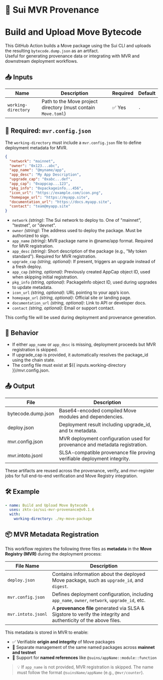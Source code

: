 # 🚀 Sui MVR Provenance

# Build and Upload Move Bytecode

This GitHub Action builds a Move package using the Sui CLI and uploads the resulting `bytecode.dump.json` as an artifact.  
Useful for generating provenance data or integrating with MVR and downstream deployment workflows.

## 📥 Inputs

| Name                | Description                                                   | Required | Default |
| ------------------- | ------------------------------------------------------------- | -------- | ------- |
| `working-directory` | Path to the Move project directory (must contain `Move.toml`) | ✅ Yes   | `.`     |

## 📄 Required: `mvr.config.json`

The `working-directory` must include a `mvr.config.json` file to define deployment metadata for MVR.

```json
{
  "network": "mainnet",
  "owner": "0x123...abc",
  "app_name": "@myname/app",
  "app_desc": "My App Description",
  "upgrade_cap": "0xabc...def",
  "app_cap": "0xappcap...123",
  "pkg_info": "0xpackageinfo...456",
  "icon_url": "https://example.com/icon.png",
  "homepage_url": "https://myapp.site",
  "documentation_url": "https://docs.myapp.site",
  "contact": "team@myapp.site"
}
```

- `network` _(string)_: The Sui network to deploy to. One of "mainnet", "testnet", or "devnet".
- `owner` _(string)_: The address used to deploy the package. Must be authorized to sign.
- `app_name` _(string)_: MVR package name in @name/app format. Required for MVR registration.
- `app_desc` _(string)_: Short description of the package (e.g., "My token standard"). Required for MVR registration.
- `upgrade_cap` _(string, optional)_: If present, triggers an upgrade instead of a fresh deploy.
- `app_cap` _(string, optional)_: Previously created AppCap object ID, used when skipping initial registration.
- `pkg_info` _(string, optional)_: PackageInfo object ID, used during upgrades to update metadata.
- `icon_url` _(string, optional)_: URL pointing to your app’s icon.
- `homepage_url` _(string, optional)_: Official site or landing page.
- `documentation_url` _(string, optional)_: Link to API or developer docs.
- `contact` _(string, optional)_: Email or support contact.

This config file will be used during deployment and provenance generation.

## 🔧 Behavior

- If either `app_name` or `app_desc` is missing, deployment proceeds but MVR registration is skipped.
- If upgrade_cap is provided, it automatically resolves the package_id using the chain state.
- The config file must exist at ${{ inputs.working-directory }}/mvr.config.json.

## 📤 Output

| File               | Description                                                                 |
| ------------------ | --------------------------------------------------------------------------- |
| bytecode.dump.json | Base64-encoded compiled Move modules and dependencies.                      |
| deploy.json        | Deployment result including upgrade_id, and tx metadata.                    |
| mvr.config.json    | MVR deployment configuration used for provenance and metadata registration. |
| mvr.intoto.jsonl   | SLSA-compatible provenance file proving verifiable deployment integrity.    |

These artifacts are reused across the provenance, verify, and mvr-register jobs for full end-to-end verification and Move Registry integration.

## 🛠 Example

```yaml
- name: Build and Upload Move Bytecode
  uses: zktx-io/sui-mvr-provenance@v0.1.6
  with:
    working-directory: ./my-move-package
```

## 📦 MVR Metadata Registration

This workflow registers the following three files as **metadata** in the **Move Registry (MVR)** during the deployment process:

| File Name          | Description                                                                                                      |
| ------------------ | ---------------------------------------------------------------------------------------------------------------- |
| `deploy.json`      | Contains information about the deployed Move package, such as `upgrade_id`, and `digest`.                        |
| `mvr.config.json`  | Defines deployment configuration, including `app_name`, `owner`, `network`, `upgrade_id`, etc.                   |
| `mvr.intoto.jsonl` | A **provenance file** generated via SLSA & Sigstore to verify the integrity and authenticity of the above files. |

This metadata is stored in MVR to enable:

- ✅ Verifiable **origin and integrity** of Move packages
- 🔁 Separate management of the same named packages across **mainnet and testnet**
- 🔎 Support for **named references** like `@suins/appName::module::function`

> 💡 If `app_name` is not provided, MVR registration is skipped. The name must follow the format `@suinsName/appName` (e.g., `@mvr/counter`).
